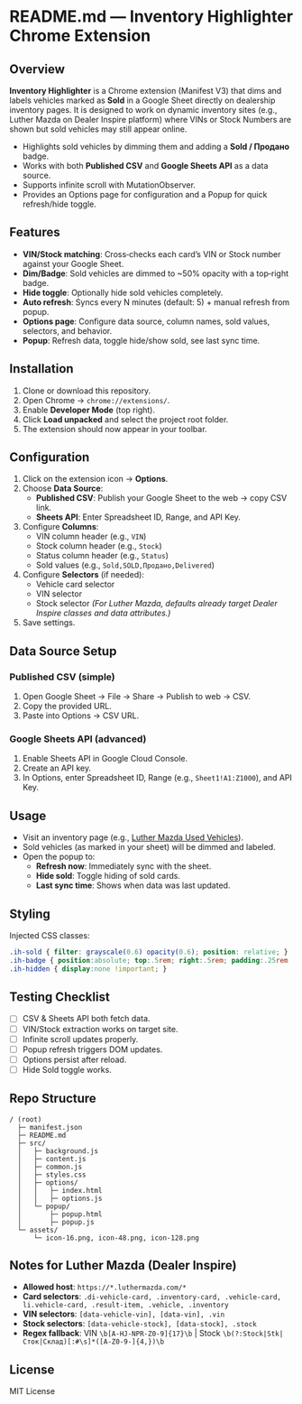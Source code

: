 # README.md — Inventory Highlighter Chrome Extension

## Overview
**Inventory Highlighter** is a Chrome extension (Manifest V3) that dims and labels vehicles marked as **Sold** in a Google Sheet directly on dealership inventory pages. It is designed to work on dynamic inventory sites (e.g., Luther Mazda on Dealer Inspire platform) where VINs or Stock Numbers are shown but sold vehicles may still appear online.

- Highlights sold vehicles by dimming them and adding a **Sold / Продано** badge.
- Works with both **Published CSV** and **Google Sheets API** as a data source.
- Supports infinite scroll with MutationObserver.
- Provides an Options page for configuration and a Popup for quick refresh/hide toggle.

## Features
- **VIN/Stock matching**: Cross‑checks each card’s VIN or Stock number against your Google Sheet.
- **Dim/Badge**: Sold vehicles are dimmed to ~50% opacity with a top‑right badge.
- **Hide toggle**: Optionally hide sold vehicles completely.
- **Auto refresh**: Syncs every N minutes (default: 5) + manual refresh from popup.
- **Options page**: Configure data source, column names, sold values, selectors, and behavior.
- **Popup**: Refresh data, toggle hide/show sold, see last sync time.

## Installation
1. Clone or download this repository.
2. Open Chrome → `chrome://extensions/`.
3. Enable **Developer Mode** (top right).
4. Click **Load unpacked** and select the project root folder.
5. The extension should now appear in your toolbar.

## Configuration
1. Click on the extension icon → **Options**.
2. Choose **Data Source**:
   - **Published CSV**: Publish your Google Sheet to the web → copy CSV link.
   - **Sheets API**: Enter Spreadsheet ID, Range, and API Key.
3. Configure **Columns**:
   - VIN column header (e.g., `VIN`)
   - Stock column header (e.g., `Stock`)
   - Status column header (e.g., `Status`)
   - Sold values (e.g., `Sold,SOLD,Продано,Delivered`)
4. Configure **Selectors** (if needed):
   - Vehicle card selector
   - VIN selector
   - Stock selector
   *(For Luther Mazda, defaults already target Dealer Inspire classes and data attributes.)*
5. Save settings.

## Data Source Setup
### Published CSV (simple)
1. Open Google Sheet → File → Share → Publish to web → CSV.
2. Copy the provided URL.
3. Paste into Options → CSV URL.

### Google Sheets API (advanced)
1. Enable Sheets API in Google Cloud Console.
2. Create an API key.
3. In Options, enter Spreadsheet ID, Range (e.g., `Sheet1!A1:Z1000`), and API Key.

## Usage
- Visit an inventory page (e.g., [Luther Mazda Used Vehicles](https://www.luthermazda.com/used-vehicles/)).
- Sold vehicles (as marked in your sheet) will be dimmed and labeled.
- Open the popup to:
  - **Refresh now**: Immediately sync with the sheet.
  - **Hide sold**: Toggle hiding of sold cards.
  - **Last sync time**: Shows when data was last updated.

## Styling
Injected CSS classes:
```css
.ih-sold { filter: grayscale(0.6) opacity(0.6); position: relative; }
.ih-badge { position:absolute; top:.5rem; right:.5rem; padding:.25rem .5rem; font-weight:600; border-radius:.375rem; background:#000; color:#fff; z-index:10; }
.ih-hidden { display:none !important; }
```

## Testing Checklist
- [ ] CSV & Sheets API both fetch data.
- [ ] VIN/Stock extraction works on target site.
- [ ] Infinite scroll updates properly.
- [ ] Popup refresh triggers DOM updates.
- [ ] Options persist after reload.
- [ ] Hide Sold toggle works.

## Repo Structure
```
/ (root)
  ├─ manifest.json
  ├─ README.md
  ├─ src/
  │   ├─ background.js
  │   ├─ content.js
  │   ├─ common.js
  │   ├─ styles.css
  │   ├─ options/
  │   │   ├─ index.html
  │   │   ├─ options.js
  │   └─ popup/
  │       ├─ popup.html
  │       ├─ popup.js
  └─ assets/
      └─ icon-16.png, icon-48.png, icon-128.png
```

## Notes for Luther Mazda (Dealer Inspire)
- **Allowed host**: `https://*.luthermazda.com/*`
- **Card selectors**: `.di-vehicle-card, .inventory-card, .vehicle-card, li.vehicle-card, .result-item, .vehicle, .inventory`
- **VIN selectors**: `[data-vehicle-vin], [data-vin], .vin`
- **Stock selectors**: `[data-vehicle-stock], [data-stock], .stock`
- **Regex fallback**: VIN `\b[A-HJ-NPR-Z0-9]{17}\b` | Stock `\b(?:Stock|Stk|Сток|Склад)[:#\s]*([A-Z0-9-]{4,})\b`

## License
MIT License

